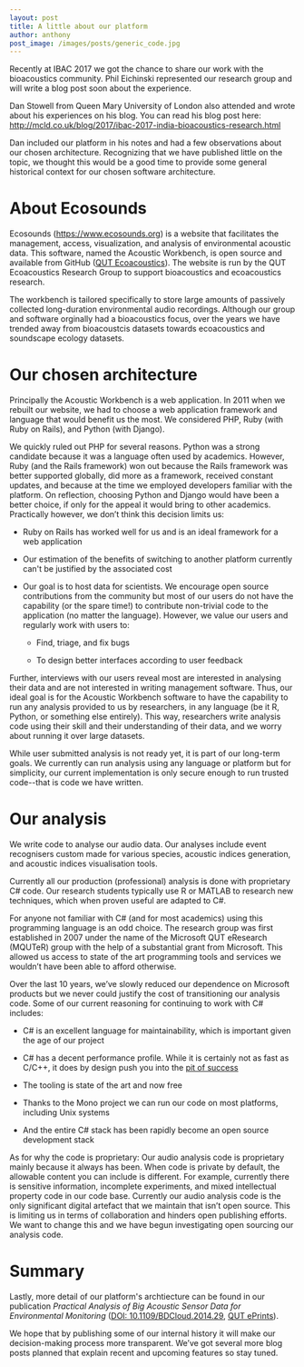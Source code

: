 ```yaml
---
layout: post
title: A little about our platform
author: anthony
post_image: /images/posts/generic_code.jpg
---
```


Recently at IBAC 2017 we got the chance to share our work with the bioacoustics
community. Phil Eichinski represented our research group and will write a blog
post soon about the experience.

Dan Stowell from Queen Mary University of London also attended and wrote about
his experiences on his blog. You can read his blog post here:
<http://mcld.co.uk/blog/2017/ibac-2017-india-bioacoustics-research.html>

Dan included our platform in his notes and had a few observations about our
chosen architecture. Recognizing that we have published little on the topic, we
thought this would be a good time to provide some general historical context for
our chosen software architecture.

# About Ecosounds

Ecosounds (<https://www.ecosounds.org>) is a website that facilitates the management,
access, visualization, and analysis of environmental acoustic data. This
software, named the Acoustic Workbench, is open source and available from GitHub
([QUT Ecoacoustics](https://github.com/QutBioacoustics/)). The website is run by the QUT
Ecoacoustics Research Group to support bioacoustics and ecoacoustics research.

The workbench is tailored specifically to store large amounts of passively
collected long-duration environmental audio recordings. Although our group and
software orginally had a bioacoustics focus, over the years we have trended
away from bioacoustcis datasets towards ecoacoustics and soundscape ecology
datasets. 

# Our chosen architecture

Principally the Acoustic Workbench is a web application. In 2011 when we rebuilt
our website, we had to choose a web application framework and language that would
benefit us the most. We considered PHP, Ruby (with Ruby on Rails), and Python
(with Django).

We quickly ruled out PHP for several reasons. Python was a strong candidate
because it was a language often used by academics. However, Ruby (and the Rails
framework) won out because the Rails framework was better supported globally,
did more as a framework, received constant updates, and because at the time we
employed developers familiar with the platform. On reflection, choosing Python
and Django would have been a better choice, if only for the appeal it would bring to
other academics. Practically however, we don’t think this decision limits us:

-   Ruby on Rails has worked well for us and is an ideal framework for a web
    application

-   Our estimation of the benefits of switching to another platform currently
    can't be justified by the associated cost

-   Our goal is to host data for scientists. We encourage open source
    contributions from the community but most of our users do not have the
    capability (or the spare time!) to contribute non-trivial code to the
    application (no matter the language). However, we value our users and
    regularly work with users to:

    -   Find, triage, and fix bugs

    -   To design better interfaces according to user feedback

Further, interviews with our users reveal most are interested in analysing their
data and are not interested in writing management software. Thus, our ideal goal
is for the Acoustic Workbench software to have the capability to run any
analysis provided to us by researchers, in any language (be it R, Python, or
something else entirely). This way, researchers write analysis code using their
skill and their understanding of their data, and we worry about running it over large
datasets.

While user submitted analysis is not ready yet, it is part of our long-term
goals. We currently can run analysis using any language or platform but for
simplicity, our current implementation is only secure enough to run trusted
code--that is code we have written.

# Our analysis

We write code to analyse our audio data. Our analyses include event recognisers
custom made for various species, acoustic indices generation, and acoustic
indices visualisation tools.

Currently all our production (professional) analysis is done with proprietary
C\# code. Our research students typically use R or MATLAB to research new
techniques, which when proven useful are adapted to C\#.

For anyone not familiar with C\# (and for most academics) using this programming
language is an odd choice. The research group was first established in 2007
under the name of the Microsoft QUT eResearch (MQUTeR) group with the help of a
substantial grant from Microsoft. This allowed us access to state of the art
programming tools and services we wouldn’t have been able to afford otherwise.

Over the last 10 years, we’ve slowly reduced our dependence on Microsoft
products but we never could justify the cost of transitioning our analysis code.
Some of our current reasoning for continuing to work with C\# includes:

-   C\# is an excellent language for maintainability, which is important given
    the age of our project

-   C\# has a decent performance profile. While it is certainly not as
    fast as C/C++, it does by design push you into the [pit of
    success](https://blog.codinghorror.com/falling-into-the-pit-of-success/)

-   The tooling is state of the art and now free

-   Thanks to the Mono project we can run our code on most platforms, including
    Unix systems

-   And the entire C\# stack has been rapidly become an open source development
    stack

As for why the code is proprietary: Our audio analysis code is proprietary
mainly because it always has been. When code is private by default, the
allowable content you can include is different. For example, currently there is
sensitive information, incomplete experiments, and mixed intellectual property
code in our code base. Currently our audio analysis code is the only significant
digital artefact that we maintain that isn’t open source. This is limiting us in
terms of collaboration and hinders open publishing efforts. We want to change
this and we have begun investigating open sourcing our analysis code.

# Summary

Lastly, more detail of our platform's archtiecture can be found in our
publication _Practical Analysis of Big Acoustic Sensor Data for Environmental Monitoring_
([DOI: 10.1109/BDCloud.2014.29](https://doi.org/10.1109/BDCloud.2014.29),
[QUT ePrints](http://eprints.qut.edu.au/79388/5/79388.pdf)).

We hope that by publishing some of our internal history it will make our
decision-making process more transparent. We’ve got several more blog posts
planned that explain recent and upcoming features so stay tuned.
